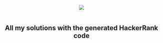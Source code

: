 <p align="center">
<img align="center" src="https://github.com/eroval/HackerRank/blob/master/imgs/hackerrank2.png" />
<br />
<br />
<h2 align="center"> All my solutions with the generated HackerRank code </h2>
</p>
